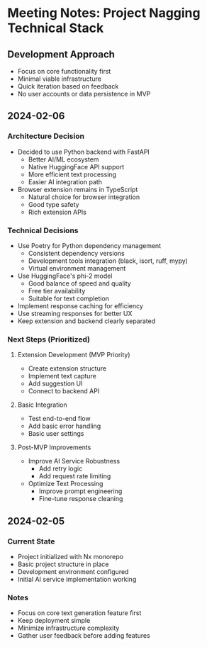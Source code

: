 # Meeting Notes: Project Nagging Technical Stack

## Development Approach

- Focus on core functionality first
- Minimal viable infrastructure
- Quick iteration based on feedback
- No user accounts or data persistence in MVP

## 2024-02-06

### Architecture Decision

- Decided to use Python backend with FastAPI
  - Better AI/ML ecosystem
  - Native HuggingFace API support
  - More efficient text processing
  - Easier AI integration path
- Browser extension remains in TypeScript
  - Natural choice for browser integration
  - Good type safety
  - Rich extension APIs

### Technical Decisions

- Use Poetry for Python dependency management
  - Consistent dependency versions
  - Development tools integration (black, isort, ruff, mypy)
  - Virtual environment management
- Use HuggingFace's phi-2 model
  - Good balance of speed and quality
  - Free tier availability
  - Suitable for text completion
- Implement response caching for efficiency
- Use streaming responses for better UX
- Keep extension and backend clearly separated

### Next Steps (Prioritized)

1. Extension Development (MVP Priority)

   - Create extension structure
   - Implement text capture
   - Add suggestion UI
   - Connect to backend API

2. Basic Integration

   - Test end-to-end flow
   - Add basic error handling
   - Basic user settings

3. Post-MVP Improvements
   - Improve AI Service Robustness
     - Add retry logic
     - Add request rate limiting
   - Optimize Text Processing
     - Improve prompt engineering
     - Fine-tune response cleaning

## 2024-02-05

### Current State

- Project initialized with Nx monorepo
- Basic project structure in place
- Development environment configured
- Initial AI service implementation working

### Notes

- Focus on core text generation feature first
- Keep deployment simple
- Minimize infrastructure complexity
- Gather user feedback before adding features
